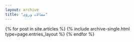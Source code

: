 ```yaml
---
layout: archive
title: "مقالات ورؤى"
---
```


<div class="entries-{{ page.entries_layout | default: 'list' }}">
  {% for post in site.articles %}
    {% include archive-single.html type=page.entries_layout %}
  {% endfor %}
</div>
